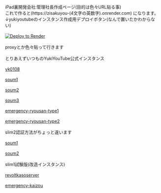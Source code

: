 <br>iPad裏開発会社:管理社長作成ページ(目的は色々URL貼る事)<br />
これで作ると(https://zisakuyou-(4文字の英数字).onrender.com)
になります。
<br>↓yukiyoutubeのインスタンス作成用デプロイボタン(なんで置いたかわからない)<br />
<br><a href="https://render.com/deploy?repo=https://github.com/iPadurakaihatugaisyakannrisyatyou/iPadurakaihatugaisyakannrisyatyou.github.io">
<img src="https://render.com/images/deploy-to-render-button.svg" alt="Deploy to Render">
</a></br>
<br>proxyとか色々貼って行きます</br>
<br>とりあえずいつものYukiYouTube公式インスタンス</br>
<br><a href= "https://yk0108.onrender.com/blog/" >yk0108</a><br />
<br><a href= "https://soum-slim1.pm94onrender.com/" >soum1</a></br>
<br><a href= "https://soum-slim1-lzwd.onrender.com/" >soum2</a></br>
<br><a href= "https://soum-slim1-rdtm.onrender.com/" >soum3</a></br>
<br><a href= "https://emergency-ryousan-type.onrender.com/" >emergency-ryousan-type1</a></br>
<br><a href= "https://emergency-ryousan-type-soiy.onrender.com/" >emergency-ryousan-type2</a></br>
<br>slim2認証方法がちょっと違います<br />
<br><a href= "https://soum-slim2-j6m5.onrender.com/" >soum1</a></br>
<br><a href= "https://soum-slim2-cj49.onrender.com/" >soum2</a></br>
<br>slim1試験版(改造インスタンス)</br>
<br><a href= "https://revoltkasoserver-x6pn.onrender.com/" >revoltkasoserver</a></br>
<br><a href= "https://soum-slim1-emergency-mybw.onrender.com/" >emergency-kaizou</a></br>
